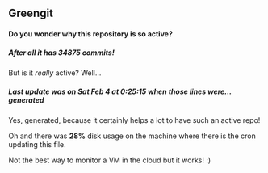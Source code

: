 ## Greengit

#### Do you wonder why this repository is so active?

##### After all it has 34875 commits!

But is it *really* active? Well...

##### Last update was on Sat Feb 4 at 0:25:15 when those lines were... generated

Yes, generated, because it certainly helps a lot to have such an active repo!

Oh and there was **28%** disk usage on the machine
where there is the cron updating this file.

Not the best way to monitor a VM in the cloud but it works! :)
